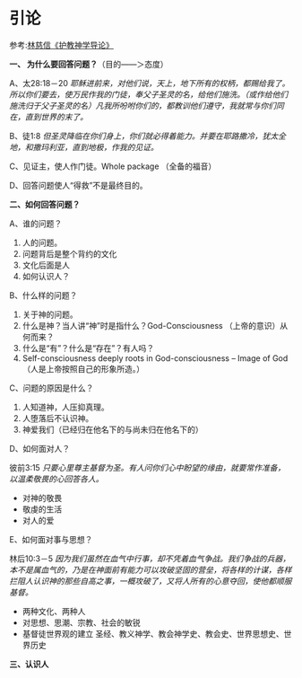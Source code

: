# 引论
参考:[林慈信《护教神学导论》](http://godoor.net/jidianlinks/hjsxdl.doc)

**一、 为什么要回答问题？**（目的――＞态度）

A、太28:18－20 *耶稣进前来，对他们说，天上，地下所有的权柄，都赐给我了。所以你们要去，使万民作我的门徒，奉父子圣灵的名，给他们施洗。（或作给他们施洗归于父子圣灵的名）凡我所吩咐你们的，都教训他们遵守，我就常与你们同在，直到世界的末了。*

B、徒1:8 *但圣灵降临在你们身上，你们就必得着能力。并要在耶路撒冷，犹太全地，和撒玛利亚，直到地极，作我的见证。*

C、见证主，使人作门徒。Whole package （全备的福音）

D、回答问题使人“得救”不是最终目的。

**二、如何回答问题？**

A、谁的问题？
1. 人的问题。
2. 问题背后是整个背约的文化
3. 文化后面是人
4. 如何认识人？

B、什么样的问题？
1. 关于神的问题。
2. 什么是神？当人讲“神”时是指什么？God-Consciousness （上帝的意识）从何而来？
3. 什么是“有”？什么是“存在”？有人吗？
4. Self-consciousness deeply roots in God-consciousness – Image of God（人是上帝按照自己的形象所造。）

C、问题的原因是什么？
1. 人知道神，人压抑真理。
2. 人堕落后不认识神。
3. 神爱我们（已经归在他名下的与尚未归在他名下的）

D、如何面对人？

彼前3:15 *只要心里尊主基督为圣。有人问你们心中盼望的缘由，就要常作准备，以温柔敬畏的心回答各人。*
* 对神的敬畏
* 敬虔的生活
* 对人的爱

E、如何面对事与思想？

林后10:3－5 *因为我们虽然在血气中行事，却不凭着血气争战。我们争战的兵器，本不是属血气的，乃是在神面前有能力可以攻破坚固的营垒，将各样的计谋，各样拦阻人认识神的那些自高之事，一概攻破了，又将人所有的心意夺回，使他都顺服基督。*
* 两种文化、两种人
* 对思想、思潮、宗教、社会的敏锐
* 基督徒世界观的建立
        圣经、教义神学、教会神学史、教会史、世界思想史、世界历史

**三、认识人**
